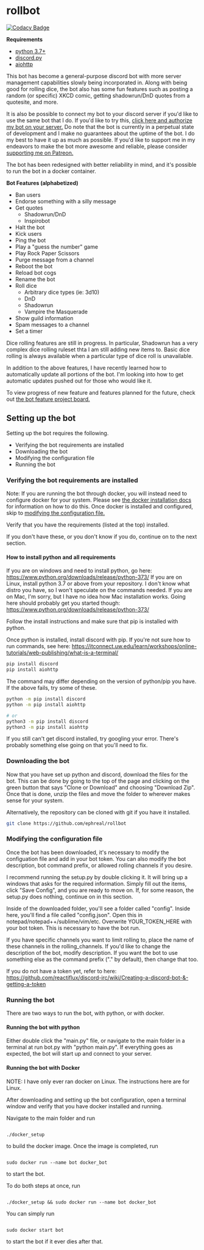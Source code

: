 # rollbot

[![Codacy Badge](https://api.codacy.com/project/badge/Grade/c18a361a7f2f4d209a4b24a2f3eb1f50)](https://app.codacy.com/app/ephreal/rollbot?utm_source=github.com&utm_medium=referral&utm_content=ephreal/rollbot&utm_campaign=Badge_Grade_Dashboard)

**Requirements**
* [python 3.7+](https://www.python.org/downloads/release/python-373)
* [discord.py](https://github.com/Rapptz/discord.py)
* [aiohttp](https://github.com/aio-libs/aiohttp)

This bot has become a general-purpose discord bot with more server management capabilities slowly being incorporated in. Along with being good for rolling dice, the bot also has some fun features such as posting a random (or specific) XKCD comic, getting shadowrun/DnD quotes from a quotesite, and more.

It is also be possible to connect my bot to your discord server if you'd like to use the same bot that I do. If you'd like to try this, [click here and authorize my bot on your server.](https://discordapp.com/api/oauth2/authorize?client_id=286673190288228362&permissions=0&scope=bot) Do note that the bot is currently in a perpetual state of development and I make no guarantees about the uptime of the bot. I do my best to have it up as much as possible. If you'd like to support me in my endeavors to make the bot more awesome and reliable, please consider [supporting me on Patreon.](https://www.patreon.com/ephreal)

The bot has been redesigned with better reliability in mind, and it's possible to run the bot in a docker container.

**Bot Features (alphabetized)**
* Ban users
* Endorse something with a silly message
* Get quotes
  * Shadowrun/DnD
  * Inspirobot
* Halt the bot
* Kick users
* Ping the bot
* Play a "guess the number" game
* Play Rock Paper Scissors
* Purge message from a channel
* Reboot the bot
* Reload bot cogs
* Rename the bot
* Roll dice
  * Arbitrary dice types (ie: 3d10)
  * DnD
  * Shadowrun
  * Vampire the Masquerade
* Show guild information
* Spam messages to a channel
* Set a timer

Dice rolling features are still in progress. In particular, Shadowrun has a very complex dice rolling ruleset thta I am still adding new items to. Basic dice rolling is always available when a particular type of dice roll is unavailable.

In addition to the above features, I have recently learned how to automatically update all portions of the bot. I'm looking into how to get automatic updates pushed out for those who would like it.

To view progress of new feature and features planned for the future, check out [the bot feature project board.](https://github.com/ephreal/rollbot/projects/1)

## Setting up the bot

Setting up the bot requires the following.

* Verifying the bot requirements are installed
* Downloading the bot
* Modifying the configuration file
* Running the bot

### Verifying the bot requirements are installed

Note: If you are running the bot through docker, you will instead need to configure docker for your system. Please see [the docker installation docs](https://docs.docker.com/install/) for information on how to do this. Once docker is installed and configured, skip to [modifying the configuration file.](#modifying-the-configuration-file)

Verify that you have the requirements (listed at the top) installed.

If you don't have these, or you don't know if you do, continue on to the next section.

#### How to install python and all requirements

If you are on windows and need to install python, go here: <https://www.python.org/downloads/release/python-373/>
If you are on Linux, install python 3.7 or above from your repository. I don't know what distro you have, so I won't speculate on the commands needed.
If you are on Mac, I'm sorry, but I have no idea how Mac installation works. Going here should probably get you started though: <https://www.python.org/downloads/release/python-373/>

Follow the install instructions and make sure that pip is installed with python.

Once python is installed, install discord with pip. If you're not sure how to run commands, see here: <https://itconnect.uw.edu/learn/workshops/online-tutorials/web-publishing/what-is-a-terminal/>

```bash
pip install discord
pip install aiohttp
```

The command may differ depending on the version of python/pip you have. If the above fails, try some of these.

```bash
python -m pip install discord
python -m pip install aiohttp

# or
python3 -m pip install discord
python3 -m pip install aiohttp
```

If you still can't get discord installed, try googling your error. There's probably something else going on that you'll need to fix.

### Downloading the bot

Now that you have set up python and discord, download the files for the bot. This can be done by going to the top of the page and clicking on the green button that says "Clone or Download" and choosing "Download Zip". Once that is done, unzip the files and move the folder to wherever makes sense for your system.

Alternatively, the repository can be cloned with git if you have it installed.

```bash
git clone https://github.com/ephreal/rollbot
```

### Modifying the configuration file

Once the bot has been downloaded, it's necessary to modify the configuation file and add in your bot token. You can also modify the bot description, bot command prefix, or allowed rolling channels if you desire.

I recommend running the setup.py by double clicking it. It will bring up a windows that asks for the required information. Simply fill out the items, click "Save Config", and you are ready to move on. If, for some reason, the setup.py does nothing, continue on in this section.

Inside of the downloaded folder, you'll see a folder called "config". Inside here, you'll find a file called "config.json". Open this in notepad/notepad++/sublime/vim/etc. Overwrite YOUR\_TOKEN\_HERE with your bot token. This is necessary to have the bot run.

If you have specific channels you want to limit rolling to, place the name of these channels in the rolling_channels. If you'd like to change the description of the bot, modify description. If you want the bot to use something else as the command prefix ("." by default), then change that too.

If you do not have a token yet, refer to here: <https://github.com/reactiflux/discord-irc/wiki/Creating-a-discord-bot-&-getting-a-token>

### Running the bot

There are two ways to run the bot, with python, or with docker.

#### Running the bot with python

Either double click the "main.py" file, or navigate to the main folder in a terminal at run bot.py with "python main.py". If everything goes as expected, the bot will start up and connect to your server.

#### Running the bot with Docker

NOTE: I have only ever ran docker on Linux. The instructions here are for Linux.

After downloading and setting up the bot configuration, open a terminal window and verify that you have docker installed and running.

Navigate to the main folder and run

<code>
./docker_setup
</code>

to build the docker image. Once the image is completed, run

<code>
sudo docker run --name bot docker_bot
</code>

to start the bot.

To do both steps at once, run

<code>
./docker_setup && sudo docker run --name bot docker_bot
</code>

You can simply run

<code>
sudo docker start bot
</code>

to start the bot if it ever dies after that.
